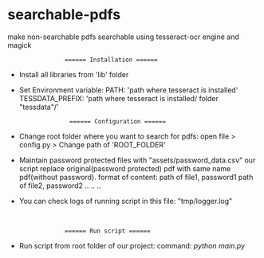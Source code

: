 # searchable-pdfs
make non-searchable pdfs searchable using tesseract-ocr engine and magick 

                    ====== Installation ======
* Install all libraries from 'lib' folder
* Set Environment variable: PATH: 'path where tesseract is installed'
                              TESSDATA_PREFIX: 'path where tesseract is installed/ folder "tessdata"/'
                             </br> 

                    ====== Configuration ======
* Change root folder where you want to search for pdfs:
        open file > config.py
                        > Change path of 'ROOT_FOLDER'
* Maintain password protected files with "assets/password_data.csv"
        our script replace original(password protected) pdf with same name pdf(without password).
        format of content:
              path of file1, password1
              path of file2, password2
              ..
              ..
              ..
* You can check logs of running script in this file: "tmp/logger.log"
</br>


                    ====== Run script ======
* Run script from root folder of our project:
      command: <i>python main.py</i>

